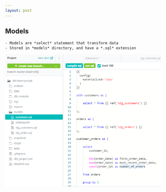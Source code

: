 ```yaml
---
layout: post
---
```

## Models
    - Models are *select* statement that transform data
    - Stored in *models* directory, and have a *.sql* extension  
    
![Picture example](images/models.PNG)